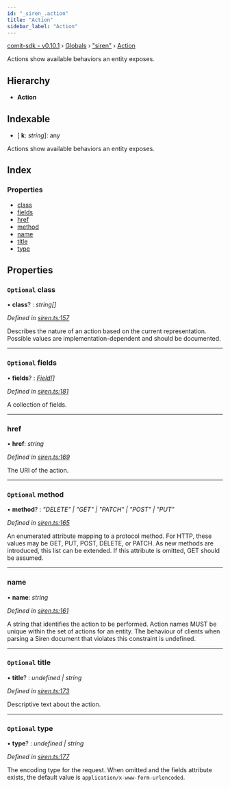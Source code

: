 ```yaml
---
id: "_siren_.action"
title: "Action"
sidebar_label: "Action"
---
```


[comit-sdk - v0.10.1](../index.md) › [Globals](../globals.md) › ["siren"](../modules/_siren_.md) › [Action](_siren_.action.md)

Actions show available behaviors an entity exposes.

## Hierarchy

* **Action**

## Indexable

* \[ **k**: *string*\]: any

Actions show available behaviors an entity exposes.

## Index

### Properties

* [class](_siren_.action.md#optional-class)
* [fields](_siren_.action.md#optional-fields)
* [href](_siren_.action.md#href)
* [method](_siren_.action.md#optional-method)
* [name](_siren_.action.md#name)
* [title](_siren_.action.md#optional-title)
* [type](_siren_.action.md#optional-type)

## Properties

### `Optional` class

• **class**? : *string[]*

*Defined in [siren.ts:157](https://github.com/comit-network/comit-js-sdk/blob/9af15bb/src/siren.ts#L157)*

Describes the nature of an action based on the current representation. Possible values are implementation-dependent and should be documented.

___

### `Optional` fields

• **fields**? : *[Field](_siren_.field.md)[]*

*Defined in [siren.ts:181](https://github.com/comit-network/comit-js-sdk/blob/9af15bb/src/siren.ts#L181)*

A collection of fields.

___

###  href

• **href**: *string*

*Defined in [siren.ts:169](https://github.com/comit-network/comit-js-sdk/blob/9af15bb/src/siren.ts#L169)*

The URI of the action.

___

### `Optional` method

• **method**? : *"DELETE" | "GET" | "PATCH" | "POST" | "PUT"*

*Defined in [siren.ts:165](https://github.com/comit-network/comit-js-sdk/blob/9af15bb/src/siren.ts#L165)*

An enumerated attribute mapping to a protocol method. For HTTP, these values may be GET, PUT, POST, DELETE, or PATCH. As new methods are introduced, this list can be extended. If this attribute is omitted, GET should be assumed.

___

###  name

• **name**: *string*

*Defined in [siren.ts:161](https://github.com/comit-network/comit-js-sdk/blob/9af15bb/src/siren.ts#L161)*

A string that identifies the action to be performed. Action names MUST be unique within the set of actions for an entity. The behaviour of clients when parsing a Siren document that violates this constraint is undefined.

___

### `Optional` title

• **title**? : *undefined | string*

*Defined in [siren.ts:173](https://github.com/comit-network/comit-js-sdk/blob/9af15bb/src/siren.ts#L173)*

Descriptive text about the action.

___

### `Optional` type

• **type**? : *undefined | string*

*Defined in [siren.ts:177](https://github.com/comit-network/comit-js-sdk/blob/9af15bb/src/siren.ts#L177)*

The encoding type for the request. When omitted and the fields attribute exists, the default value is `application/x-www-form-urlencoded`.
